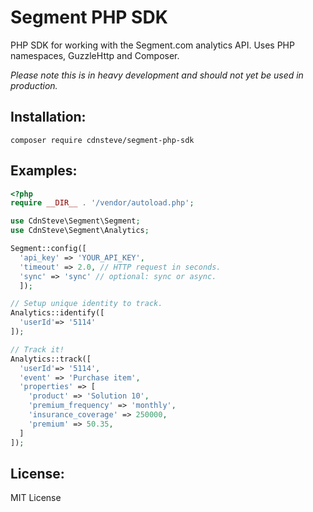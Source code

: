 # Segment PHP SDK

PHP SDK for working with the Segment.com analytics API.
Uses PHP namespaces, GuzzleHttp and Composer.

*Please note this is in heavy development and should not yet be used in production.*


## Installation:

`composer require cdnsteve/segment-php-sdk`


## Examples:

```php
<?php
require __DIR__ . '/vendor/autoload.php';

use CdnSteve\Segment\Segment;
use CdnSteve\Segment\Analytics;

Segment::config([
  'api_key' => 'YOUR_API_KEY',
  'timeout' => 2.0, // HTTP request in seconds.
  'sync' => 'sync' // optional: sync or async. 
  ]);

// Setup unique identity to track.
Analytics::identify([
  'userId'=> '5114'
]);

// Track it!
Analytics::track([
  'userId'=> '5114',
  'event' => 'Purchase item',
  'properties' => [
    'product' => 'Solution 10',
    'premium_frequency' => 'monthly',
    'insurance_coverage' => 250000,
    'premium' => 50.35,
  ]
]);
```

## License:

MIT License
